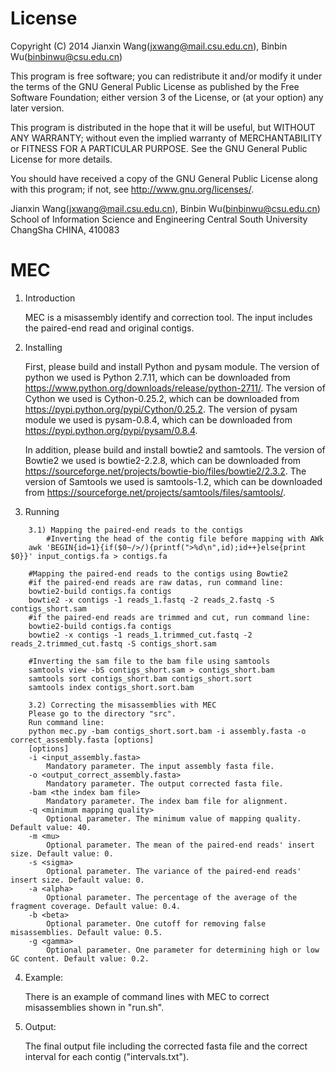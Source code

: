 License
=========

Copyright (C) 2014 Jianxin Wang(jxwang@mail.csu.edu.cn), Binbin Wu(binbinwu@csu.edu.cn)

This program is free software; you can redistribute it and/or
modify it under the terms of the GNU General Public License
as published by the Free Software Foundation; either version 3
of the License, or (at your option) any later version.

This program is distributed in the hope that it will be useful,
but WITHOUT ANY WARRANTY; without even the implied warranty of
MERCHANTABILITY or FITNESS FOR A PARTICULAR PURPOSE.  See the
GNU General Public License for more details.

You should have received a copy of the GNU General Public License
along with this program; if not, see <http://www.gnu.org/licenses/>.

Jianxin Wang(jxwang@mail.csu.edu.cn), Binbin Wu(binbinwu@csu.edu.cn)
School of Information Science and Engineering
Central South University
ChangSha
CHINA, 410083


MEC
=================
1) Introduction

	MEC is a misassembly identify and correction tool.
	The input includes the paired-end read and original contigs. 

2) Installing

	First, please build and install Python and pysam module. 
	The version of python we used is Python 2.7.11, which can be downloaded from https://www.python.org/downloads/release/python-2711/.
	The version of Cython  we used is Cython-0.25.2, which can be downloaded from https://pypi.python.org/pypi/Cython/0.25.2.
	The version of pysam module we used is pysam-0.8.4, which can be downloaded from https://pypi.python.org/pypi/pysam/0.8.4. 
	
	In addition, please build and install bowtie2 and samtools.
	The version of Bowtie2 we used is bowtie2-2.2.8, which can be downloaded from https://sourceforge.net/projects/bowtie-bio/files/bowtie2/2.3.2.
	The version of Samtools we used is samtools-1.2, which can be downloaded from https://sourceforge.net/projects/samtools/files/samtools/.
	
3) Running
```
    3.1) Mapping the paired-end reads to the contigs
    	#Inverting the head of the contig file before mapping with AWk
	awk 'BEGIN{id=1}{if($0~/>/){printf(">%d\n",id);id++}else{print $0}}' input_contigs.fa > contigs.fa

	#Mapping the paired-end reads to the contigs using Bowtie2 
	#if the paired-end reads are raw datas, run command line:
	bowtie2-build contigs.fa contigs
	bowtie2 -x contigs -1 reads_1.fastq -2 reads_2.fastq -S contigs_short.sam
	#if the paired-end reads are trimmed and cut, run command line:
	bowtie2-build contigs.fa contigs
	bowtie2 -x contigs -1 reads_1.trimmed_cut.fastq -2 reads_2.trimmed_cut.fastq -S contigs_short.sam
	    
	#Inverting the sam file to the bam file using samtools
	samtools view -bS contigs_short.sam > contigs_short.bam
	samtools sort contigs_short.bam contigs_short.sort
	samtools index contigs_short.sort.bam
	
    3.2) Correcting the misassemblies with MEC
	Please go to the directory "src".
	Run command line:  
	python mec.py -bam contigs_short.sort.bam -i assembly.fasta -o correct_assembly.fasta [options] 
	[options]
	-i <input_assembly.fasta>
		Mandatory parameter. The input assembly fasta file.
	-o <output_correct_assembly.fasta>
		Mandatory parameter. The output corrected fasta file.
	-bam <the index bam file>
		Mandatory parameter. The index bam file for alignment. 
	-q <minimum mapping quality>
		Optional parameter. The minimum value of mapping quality. Default value: 40.
	-m <mu>
		Optional parameter. The mean of the paired-end reads' insert size. Default value: 0.
	-s <sigma>
		Optional parameter. The variance of the paired-end reads' insert size. Default value: 0.
	-a <alpha>
		Optional parameter. The percentage of the average of the fragment coverage. Default value: 0.4.
	-b <beta>
		Optional parameter. One cutoff for removing false misassemblies. Default value: 0.5.
	-g <gamma>
		Optional parameter. One parameter for determining high or low GC content. Default value: 0.2.
```	
4) Example:

	There is an example of command lines with MEC to correct misassemblies shown in "run.sh".

5) Output:

	The final output file including the corrected fasta file and the correct interval for each contig ("intervals.txt").
